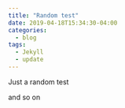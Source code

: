 ```yaml
---
title: "Random test"
date: 2019-04-18T15:34:30-04:00
categories:
  - blog
tags:
  - Jekyll
  - update
---
```

Just a random test

and so on
